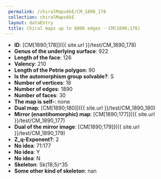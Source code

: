 ```yaml
--- 
 permalink: /chiralMaps6kE/CM_1890_178 
 collection: chiralMaps6kE
 layout: dataEntry
 title: Chiral maps up to 6000 edges - CM[1890;178]
---
```


- **ID**: [CM[1890;178]]({{ site.url }}/test/CM_1890_178)
- **Genus of the underlying surface**: 922
- **Length of the face**: 126
- **Valency**: 210
- **Length of the Petrie polygon**: 90
- **Is the automorphism group solvable?**: S
- **Number of vertices**: 18
- **Number of edges**: 1890
- **Number of faces**: 30
- **The map is self-**: none
- **Dual map**: [CM[1890;180]]({{ site.url }}/test/CM_1890_180)
- **Mirror (enantihomorphic) map**: [CM[1890;177]]({{ site.url }}/test/CM_1890_177)
- **Dual of the mirror image**: [CM[1890;179]]({{ site.url }}/test/CM_1890_179)
- **Z_q-Exponent?**: 2
- **No idea**:  71:177
- **No idea**: Y
- **No idea**: N
- **Skeleton**: Sk(18;5)^35
- **Some other kind of skeleton**: nan
